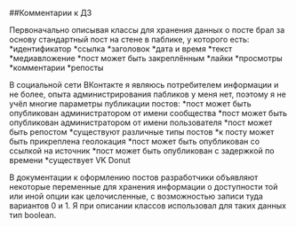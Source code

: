 ##Комментарии к ДЗ

Первоначально описывая классы для хранения данных о посте брал за основу стандартный пост на стене в паблике, у которого есть:
*идентификатор
*ссылка
*заголовок
*дата и время
*текст
*медиавложение
*пост может быть закреплённым
*лайки
*просмотры
*комментарии
*репосты

В социальной сети ВКонтакте я являюсь потребителем информации и не более, опыта администрирования пабликов у меня нет, поэтому я не учёл многие параметры публикации постов:
*пост может быть опубликован администратором от имени сообщества
*пост может быть опубликован администратором от имени пользователя
*пост может быть репостом
*существуют различные типы постов
*к посту может быть прикреплена геолокация
*пост может быть опубликован со ссылкой на источник
*пост может быть опубликован с задержкой по времени
*существует VK Donut

В документации к оформлению постов разработчики объявляют некоторые переменные для хранения информации о доступности той или иной опции как целочисленные, с возможностью записи туда вариантов 0 и 1. Я при описании классов использовал для таких данных тип boolean. 